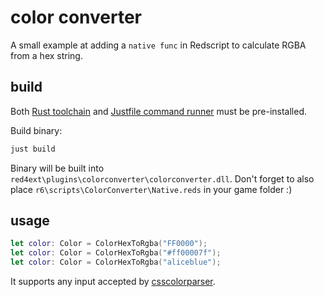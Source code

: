 # color converter

A small example at adding a `native func` in Redscript to calculate RGBA from a hex string.

## build

Both [Rust toolchain](https://www.rust-lang.org/tools/install) and [Justfile command runner](https://just.systems/man/en/chapter_4.html) must be pre-installed.

Build binary:

```Powershell
just build
```

Binary will be built into `red4ext\plugins\colorconverter\colorconverter.dll`.
Don't forget to also place `r6\scripts\ColorConverter\Native.reds` in your game folder :)

## usage

```swift
let color: Color = ColorHexToRgba("FF0000");
let color: Color = ColorHexToRgba("#ff00007f");
let color: Color = ColorHexToRgba("aliceblue");
```

It supports any input accepted by [csscolorparser](https://crates.io/crates/csscolorparser).